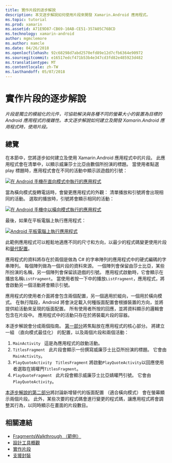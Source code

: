 ```yaml
---
title: 實作片段的逐步解說
description: 本文逐步解說如何使用片段來開發 Xamarin.Android 應用程式。
ms.topic: tutorial
ms.prod: xamarin
ms.assetid: A71E9D87-CB69-10AB-CE51-357A05C76BCD
ms.technology: xamarin-android
author: mgmclemore
ms.author: mamcle
ms.date: 04/26/2018
ms.openlocfilehash: 92c68298d7abd2570efd89e12d7cfb6364e90972
ms.sourcegitcommit: e16517edcf471b53b4e347cd3fd82e485923d482
ms.translationtype: MT
ms.contentlocale: zh-TW
ms.lasthandoff: 05/07/2018
---
```

# <a name="implementing-fragments---walkthrough"></a>實作片段的逐步解說

_片段是獨立的模組化的元件，可協助解決與各種不同的螢幕大小的裝置為目標的 Android 應用程式的複雜性。本文逐步解說如何建立及開發 Xamarin.Android 應用程式時，使用片段。_

## <a name="overview"></a>總覽

在本節中，您將逐步如何建立及使用 Xamarin.Android 應用程式中的片段。 此應用程式會在清單中，以顯示威廉莎士比亞由數個所扮演的標題。 當使用者點選 play 標題時，應用程式會在不同的活動中顯示該遊戲的引號：

[![在 Android 手機在直向模式中執行的應用程式](./images/intro-screenshot-phone-sml.png)](./images/intro-screenshot-phone.png#lightbox)

當為橫向模式旋轉電話時，會變更應用程式的外觀： 清單播放和引號將會出現相同的活動。 選取的播放時，引號將會顯示相同的活動：

[![在 Android 手機中以橫向模式執行的應用程式](./images/intro-screenshot-phone-land-sml.png)](./images/intro-screenshot-phone-land.png#lightbox)

最後，如果在平板電腦上執行應用程式：

[![Android 平板電腦上執行應用程式](./images/intro-screenshot-tablet-sml.png)](./images/intro-screenshot-tablet.png#lightbox)

此範例應用程式可以輕鬆地適應不同的尺寸和方向，以最少的程式碼變更使用片段和[替代配置](/xamarin/android/app-fundamentals/resources-in-android/alternate-resources)。

應用程式的資料將存在於兩個是做為 C# 的字串陣列的應用程式中的硬式編碼的字串陣列。 每個陣列做為一個片段的資料來源。  一個陣列會保留由莎士比亞，某些所扮演的名稱，另一個陣列會保留該遊戲的引號。 應用程式啟動時，它會顯示在播放名稱`ListFragment`。 當使用者按一下中的播放`ListFragment`，應用程式，將會啟動另一個活動將會顯示引號。

應用程式的使用者介面將會包含兩個配置，另一個適用於縱向，一個用於橫向模式。 在執行階段，Android 將會決定載入何種版面配置會根據裝置的方向，並將提供給活動來呈現的版面配置。 所有使用者所按的回應，並將資料顯示的邏輯會包含在片段中。 應用程式中的活動只存在於將裝載片段的容器。

本逐步解說會分成兩個指南。 [第一部分](./walkthrough.md)將焦點放在應用程式的核心部分。 將建立一組 （直向模式最佳化） 的配置，以及兩個片段和兩個活動：

1. `MainActivity` &nbsp; 這是為應用程式的啟動活動。
1. `TitlesFragment` &nbsp; 此片段會顯示一份撰寫威廉莎士比亞所扮演的標題。 它會由`MainActivity`。
1. `PlayQuoteActivity` &nbsp; `TitlesFragment` 將啟動`PlayQuoteActivity`以回應使用者選取在婧矔菛`TitlesFragment`。
1. `PlayQuoteFragment` &nbsp; 此片段會顯示威廉莎士比亞婧矔菛引號。 它會由`PlayQuoteActivity`。

[本逐步解說的第二部分](./walkthrough-landscape.md)將討論新增替代的版面配置 （適合橫向模式） 會在螢幕顯示兩個片段。 此外，某些次要的程式碼會進行變更的程式碼，讓應用程式將會調整其行為，以同時顯示在畫面的片段數目。

## <a name="related-links"></a>相關連結

- [FragmentsWalkthrough （範例）](https://developer.xamarin.com/samples/monodroid/FragmentsWalkthrough/)
- [設計工具概觀](~/android/user-interface/android-designer/index.md)
- [實作片段](http://developer.android.com/guide/topics/fundamentals/fragments.html)
- [支援封裝](http://developer.android.com/sdk/compatibility-library.html)

